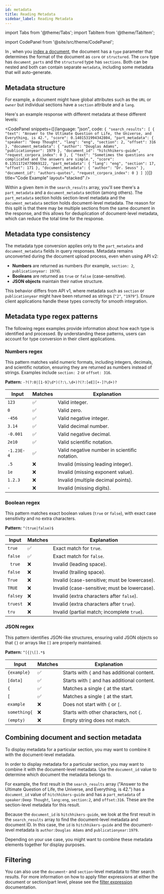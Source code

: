 ```yaml
---
id: metadata
title: Reading Metadata
sidebar_label: Reading Metadata
---
```


import Tabs from '@theme/Tabs';
import TabItem from '@theme/TabItem';

import CodePanel from '@site/src/theme/CodePanel';


In <Config v="names.product"/>, when you [index a document](/docs/api-reference/indexing-apis/indexing), the 
document has a `type` parameter that determines the format of the document 
as `core` or `structured`. The `core` type has `document_parts` and the `structured` 
type has `sections`. Both can be nested and both can contain separate `metadata`, 
including some metadata that <Config v="names.product"/> will auto-generate.

## Metadata structure

For example, a document might have global attributes such as the `URL` or `owner` 
but individual sections have a `section` attribute and a `lang`.

Here's an example response with different metadata at these different levels:

<CodePanel snippets={[{language: "json", code: `{
  "search_results": [
    {
      "text": "Answer to the Ultimate Question of Life, the Universe, and Everything, is 42.",
      "score": 0.1401531994342804,
      "part_metadata": {
        "speaker": "Deep Thought",
        "lang": "eng",
        "section": 2,
        "offset": 316
      },
      "document_metadata": {
        "author": "Douglas Adams",
        "publicationyear": 1979
      },
      "document_id": "hitchhikers-guide",
      "request_corpora_index": 0
    },
    {
      "text": "Sometimes the questions are complicated and the answers are simple.",
      "score": 0.13511724770069122,
      "part_metadata": {
        "lang": "eng",
        "section": 17,
        "offset": 171
      },
      "document_metadata": {
        "author": "Dr. Seuss"
      },
      "document_id": "authors-quotes",
      "request_corpora_index": 0
    }
  ]
}`}]} title="Code Example" layout="stacked" />

Within a given item in the `search_results` array, you'll see there's a `part_metadata`
and a `document_metadata` section (among others). The `part_metadata` section holds
section-level metadata and the `document_metadata` section holds document-level
metadata. The reason for this split is that there may be multiple sections
from the same document in the response, and this allows for deduplication of
document-level metadata, which can reduce the total time for the response.

## Metadata type consistency

The metadata type conversion applies only to the `part_metadata` and 
`document_metadata` fields in query responses. Metadata remains 
unconverted during the document upload process, even when using API v2:

* **Numbers** are returned as numbers (for example, `section: 2`, `publicationyear: 1979`).
* **Booleans** are returned as `true` or `false` (case-sensitive).
* **JSON objects** maintain their native structure.

This behavior differs from API v1, where metadata such as `section` or 
`publicationyear` might have been returned as strings (`"2"`, `"1979"`). 
Ensure client applications handle these types correctly for smooth integration. 

## Metadata type regex patterns

The following regex examples provide information about how each type is 
identified and processed. By understanding these patterns, users can account 
for type conversion in their client applications.

### Numbers regex

This pattern matches valid numeric formats, including integers, decimals, and 
scientific notation, ensuring they are returned as numbers instead of strings. 
Examples include `section: 2` or `offset: 316`.

**Pattern:** `-?(?:0|[1-9]\d*)(?:\.\d+)?(?:[eE][+-]?\d+)?`


| Input      | Matches | Explanation                                |
|------------|---------|--------------------------------------------|
| `123`      | ✅  | Valid integer.                            |
| `0`        | ✅  | Valid zero.                               |
| `-456`     | ✅  | Valid negative integer.                   |
| `3.14`     | ✅  | Valid decimal number.                     |
| `-0.001`   | ✅  | Valid negative decimal.                   |
| `2e10`     | ✅  | Valid scientific notation.                |
| `-1.23E-4` | ✅  | Valid negative number in scientific notation. |
| `.5`       | ❌  | Invalid (missing leading integer).        |
| `1e`       | ❌  | Invalid (missing exponent value).         |
| `1.2.3`    | ❌  | Invalid (multiple decimal points).        |
| `-`        | ❌  | Invalid (missing digits).                 |


### Boolean regex

This pattern matches exact boolean values (`true` or `false`), with exact case 
sensitivity and no extra characters.

**Pattern:** `^(true|false)$`

| Input      | Matches | Explanation                                     |
|------------|---------|-------------------------------------------------|
| `true`     | ✅  | Exact match for `true`.                        |
| `false`    | ✅  | Exact match for `false`.                       |
| ` true`    | ❌  | Invalid (leading space).                       |
| `false `   | ❌  | Invalid (trailing space).                      |
| `True`     | ❌  | Invalid (case-sensitive; must be lowercase).   |
| `TRUE`     | ❌  | Invalid (case-sensitive; must be lowercase).   |
| `falsey`   | ❌  | Invalid (extra characters after `false`).      |
| `truest`   | ❌  | Invalid (extra characters after `true`).       |
| `tru`      | ❌  | Invalid (partial match; incomplete `true`).    |

### JSON regex

This pattern identifies JSON-like structures, ensuring valid JSON objects so 
that `{}` or arrays like `[]` are properly maintained.

**Pattern:** `^[{|\[].*$`

| Input         | Matches | Explanation                                  |
|---------------|---------|----------------------------------------------|
| `{example}`   | ✅  | Starts with `{` and has additional content.  |
| `[data]`      | ✅  | Starts with `[` and has additional content.  |
| `{`           | ✅  | Matches a single `{` at the start.           |
| `[`           | ✅  | Matches a single `[` at the start.           |
| `example`     | ❌  | Does not start with `{` or `[`.              |
| `something{`  | ❌  | Starts with other characters, not `{`.       |
| `(empty)`     | ❌  | Empty string does not match.                 |

## Combining document and section metadata

To display metadata for a particular section, you may want to combine it with 
the document-level metadata.

In order to display metadata for a particular section, you may want to combine 
it with the document-level metadata. Use the `document_id` value to determine 
which document the metadata belongs to.

For example, the first result in the `search_results` array ("Answer to the Ultimate 
Question of Life, the Universe, and Everything, is 42.") has a `document_id` 
value of `hitchhikers-guide` and has a `part_metadata` of `speaker:Deep Thought`, `lang:eng`, 
`section:2`, and `offset:316`. These are the section-level metadata for this 
result.

Because the `document_id` is `hitchhikers-guide`, we look at the first result in the 
`search_results` array to find the document-level metadata and document ID. In this 
case, the `id` is `hitchhikers-guide` and the document-level metadata is 
`author:Douglas Adams` and `publicationyear:1979`.

Depending on your use case, you might want to combine these metadata elements 
together for display purposes.

## Filtering

You can also use the `document`- and `section`-level metadata to filter search 
results. For more information on how to apply filter expressions at 
either the document or section/part level, please see the 
[filter expression](/docs/learn/metadata-search-filtering/filter-overview) documentation.

